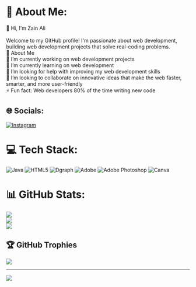 # 💫 About Me:
👋 Hi, I'm Zain Ali  <br><br>Welcome to my GitHub profile! I'm passionate about web  development, building web development projects that solve real-coding problems.<br>🚀 About Me <br>🔭 I’m currently working on web development projects<br>🌱 I’m currently learning on web development<br>🙏 I’m looking for help with improving my web development skills<br>🤝 I’m looking to collaborate on innovative ideas that make the web faster, smarter, and more user-friendly<br>⚡ Fun fact: Web developers 80% of the time writing new code


## 🌐 Socials:
[![Instagram](https://img.shields.io/badge/Instagram-%23E4405F.svg?logo=Instagram&logoColor=white)](https://instagram.com/zain.ali1690) 

# 💻 Tech Stack:
![Java](https://img.shields.io/badge/java-%23ED8B00.svg?style=for-the-badge&logo=openjdk&logoColor=white) ![HTML5](https://img.shields.io/badge/html5-%23E34F26.svg?style=for-the-badge&logo=html5&logoColor=white) ![Dgraph](https://img.shields.io/badge/dgraph-%23E50695.svg?style=for-the-badge&logo=dgraph&logoColor=white) ![Adobe](https://img.shields.io/badge/adobe-%23FF0000.svg?style=for-the-badge&logo=adobe&logoColor=white) ![Adobe Photoshop](https://img.shields.io/badge/adobe%20photoshop-%2331A8FF.svg?style=for-the-badge&logo=adobe%20photoshop&logoColor=white) ![Canva](https://img.shields.io/badge/Canva-%2300C4CC.svg?style=for-the-badge&logo=Canva&logoColor=white)
# 📊 GitHub Stats:
![](https://github-readme-stats.vercel.app/api?username=za7081539-blip&theme=shadow_blue&hide_border=false&include_all_commits=true&count_private=true)<br/>
![](https://nirzak-streak-stats.vercel.app/?user=za7081539-blip&theme=shadow_blue&hide_border=false)<br/>
![](https://github-readme-stats.vercel.app/api/top-langs/?username=za7081539-blip&theme=shadow_blue&hide_border=false&include_all_commits=true&count_private=true&layout=compact)

## 🏆 GitHub Trophies
![](https://github-profile-trophy.vercel.app/?username=za7081539-blip&theme=shadow_blue&no-frame=true&no-bg=true&margin-w=4)

---
[![](https://visitcount.itsvg.in/api?id=za7081539-blip&icon=0&color=0)](https://visitcount.itsvg.in)

<!-- Proudly created with GPRM ( https://gprm.itsvg.in ) -->
